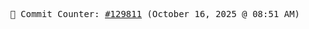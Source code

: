 <p align="center">
    <samp>
        📮 Commit Counter: <a href="https://github.com/Javascript-void0/Javascript-void0/commits/main">#129811</a> (October 16, 2025 @ 08:51 AM)
    </samp>
</p>